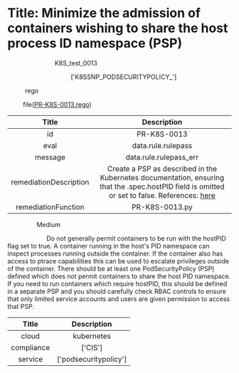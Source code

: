 



# Title: Minimize the admission of containers wishing to share the host process ID namespace (PSP)


***<font color="white">Master Test Id:</font>*** K8S_test_0013

***<font color="white">Master Snapshot Id:</font>*** ['K8SSNP_PODSECURITYPOLICY_']

***<font color="white">type:</font>*** rego

***<font color="white">rule:</font>*** file([PR-K8S-0013.rego])  
  
  
  
  

|Title|Description|
| :---: | :---: |
|id|PR-K8S-0013|
|eval|data.rule.rulepass|
|message|data.rule.rulepass_err|
|remediationDescription|Create a PSP as described in the Kubernetes documentation, ensuring that the .spec.hostPID field is omitted or set to false. References: <a href='https://kubernetes.io/docs/concepts/policy/pod-security-policy' target='_blank'>here</a>|
|remediationFunction|PR-K8S-0013.py|


***<font color="white">Severity:</font>*** Medium

***<font color="white">Description:</font>***  Do not generally permit containers to be run with the hostPID flag set to true. A container running in the host's PID namespace can inspect processes running outside the container. If the container also has access to ptrace capabilities this can be used to escalate privileges outside of the container. There should be at least one PodSecurityPolicy (PSP) defined which does not permit containers to share the host PID namespace. If you need to run containers which require hostPID, this should be defined in a separate PSP and you should carefully check RBAC controls to ensure that only limited service accounts and users are given permission to access that PSP.  
  
  

|Title|Description|
| :---: | :---: |
|cloud|kubernetes|
|compliance|['CIS']|
|service|['podsecuritypolicy']|



[PR-K8S-0013.rego]: https://github.com/prancer-io/prancer-compliance-test/tree/master/kubernetes/cloud/PR-K8S-0013.rego
